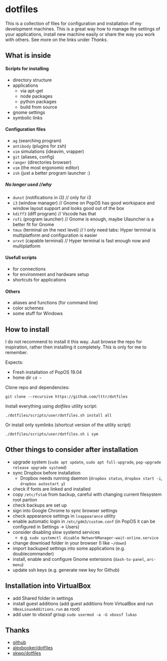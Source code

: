 dotfiles
========

This is a collection of files for configuration and installation of my development machines. This is a great way how to manage the settings of your applications, install new machine easily or share the way you work with others.
See more on the links under _Thanks_.


## What is inside

#### Scripts for installing
- directory structure
- applications
    * via apt-get
    * node packages
    * python packages
    * build from source
- gnome settings
- symbolic links

#### Configuration files
- `ag` (searching program)
- `antibody` (plugins for zsh)
- `vim` simulations (ideavim, vrapper)
- `git` (aliases, config)
- `ranger` (directories browser)
- `vim` (the most ergonomic editor)
- `zsh` (just a better program launcher :)

##### No longer used //why
- `dunst` (notifications in i3) // only for i3
- `i3` (window manager) // Gnome on PopOS has good workspace and window layout support and looks good out of the box
- `kdiff3` (diff program) // Vscode has that
- `rofi` (program launcher) // Gnome is enough, maybe Ulauncher is a better fit for Gnome
- `tmux` (terminal on the next level) // I only need tabs: Hyper terminal is multiplatform and configuration is easier
- `urxvt` (capable terminal) // Hyper terminal is fast enough now and multiplatform

#### Usefull scripts
- for connections
- for environment and hardware setup
- shortcuts for applications

#### Others
- aliases and functions (for command line)
- color schemes
- some stuff for Windows


## How to install

I do not recommend to install it this way. Just browse the repo for inspiration, rather then installing it completely. This is only for me to remember.

Expects:
- Fresh installation of PopOS 19.04
- home dir `cd ~`

Clone repo and dependencies:
```
git clone --recursive https://github.com/lttr/dotfiles
```

Install everything using _dotfiles_ utility script:
```
./dotfiles/scripts/user/dotfiles.sh install all
```
Or install only symlinks (shortcut version of the utility script)
```
./dotfiles/scripts/user/dotfiles.sh i sym
```

## Other things to consider after installation

- upgrade system (`sudo apt update`, `sudo apt full-upgrade`, `pop-upgrade release upgrade systemd`)
- sync Dropbox before installation
  + Dropbox needs running daemon (`dropbox status`, `dropbox start -i`, `dropbox autostart y`)
- check if fonts are linked and installed
- copy `/etc/fstab` from backup, careful with changing current filesystem root partion
- check backups are set up
- sign into Google Chrome to sync browser settings
- check appearance settings in `lxappearance` utility
- enable automatic login in `/etc/gdm3/custom.conf` (in PopOS it can be configured in Settings -> Users)
- consider disabling slow systemd services
  + e.g. `sudo systemctl disable NetworkManager-wait-online.service`
- change download folder in your browser (I like `~/down`)
- import backuped settings into some applications (e.g. doublecommander)
- install, enable and configure Gnome extensions (`dash-to-panel`, `arc-menu`)
- update ssh keys (e.g. generate new key for Github)

## Installation into VirtualBox

- add Shared folder in settings
- install guest additions (add guest additions from VirtualBox and run `VBoxLinuxAdditions.run` as root)
- add user to vboxsf group `sudo usermod -a -G vboxsf lukas`

## Thanks

- [github](http://dotfiles.github.io/)
- [alexbooker/dotfiles](https://github.com/alexbooker/dotfiles)
- [skwp/dotfiles](https://github.com/skwp/dotfiles)
